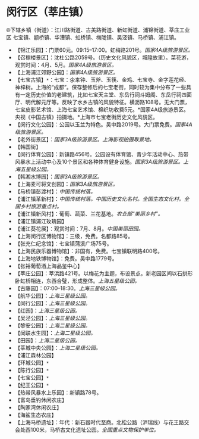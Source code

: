 # 闵行区（莘庄镇）  
🌐下辖乡镇（街道）：江川路街道、古美路街道、新虹街道、浦锦街道、莘庄工业区 七宝镇、颛桥镇、华漕镇、虹桥镇、梅陇镇、吴泾镇、马桥镇、浦江镇。  
  
* 【锦江乐园】：门票60元。09:15–17:00。虹梅路201号。*国家4A级旅游景区。*  
* 【召稼楼景区】：沈杜公路2059号。（历史文化风貌区，城隍故里）。菜花游，观赏时间：4月、5月。*国家4A级旅游景区。*  
* 【上海浦江郊野公园】：*国家4A级旅游景区。*  
* 【七宝古镇】`*`：七宝：氽来钟、玉斧、玉筷、金鸡、七宝寺、金字莲花经、神梓树。上海的“成都”。保存整修后的七宝老街，同时较为集中分布了一些具有一定历史价值的老建筑，比如七宝天主堂、东岳行祠斗姆阁、东岳行祠四面厅、明代解元厅等。反映了水乡古镇的风貌特征。横沥路108号。无大门票，七宝皮影艺术馆、上海七宝艺术馆、棉织坊收费5元。*国家4A级旅游景区。央视《中国古镇》拍摄地。*上海市七宝老街历史文化风貌区。   
* 【闵行文化公园】：公园以玉兰为特色。吴中路2019号。大门票免费。*国家4A级旅游景区。*  
* 【老外街景区】：*国家3A级旅游景区。上海影视拍摄取景地。*  
* 【韩国街】  
* 【闵行体育公园】：新镇路456号。公园设有体育馆、青少年活动中心、热带风暴水上活动中心及10个景区和各种体育健身设施。*国家3A级旅游景区。上海五星级公园。*  
* 【韩湘水博园】：*国家3A级旅游景区。*  
* 【上海麦可将文创园】：*国家3A级旅游景区。*  
* 【马桥镇彭渡村】：*中国传统村落。*  
* 【浦江镇革新村】：*中国传统村落。中国历史文化名村。全国生态文化村。全国乡村旅游重点村。*  
* 【浦江镇新风村】：葡萄、蔬菜、兰花基地。*农业部“美丽乡村”。*  
* 【浦江镇浦江玫瑰园】  
* 【浦江葵花展】：观赏时间：7月、8月。*中国美丽田园。*  
* 【上海闵行区博物馆】：三级，免费。名都路85号。   
* 【张充仁纪念馆】：七宝镇蒲溪广场75号。   
* 【上海民族乐器博物馆】：非国有，免费。七宝镇联明路400号。   
* 【上海地铁博物馆】：免费。吴中路1779号。   
* 【张裕葡萄酒上海品鉴中心】  
* 【莘庄公园】：莘浜路421号。以梅花为主题，布设景点。新老园区间以石拱形卧虹桥相连，东西合璧，形成整体。*上海五星级公园。*  
* 【古藤园】：07:00–18:30。*上海三星级公园。*  
* 【航华公园】：*上海三星级公园。*  
* 【闵行公园】：*上海三星级公园。*  
* 【红园】：*上海三星级公园。*  
* 【吴泾公园】：*上海三星级公园。*  
* 【黎安公园】：*上海二星级公园。*  
* 【闵联水生园】：*上海二星级公园。*  
* 【田园】：*上海二星级公园。*  
* 【莘城中央公园】：*上海二星级公园。*  
* 【浦江森林公园】  
* 【环城公园】`*`  
* 【陈行公园】`*`  
* 【七宝公园】`*`  
* 【纪王公园】`*`  
* 【热带风暴水上乐园】：新镇路78号。   
* 【富岛垂钓休闲农庄】  
* 【陶家湾休闲农庄】  
* 【海鲨生态农庄】  
* 【上海马桥遗址】：年代：新石器时代至商。北松公路（沪瑞线）与花王路交会处西100米，马桥古文化遗址公园。*全国重点文物保护单位。*   